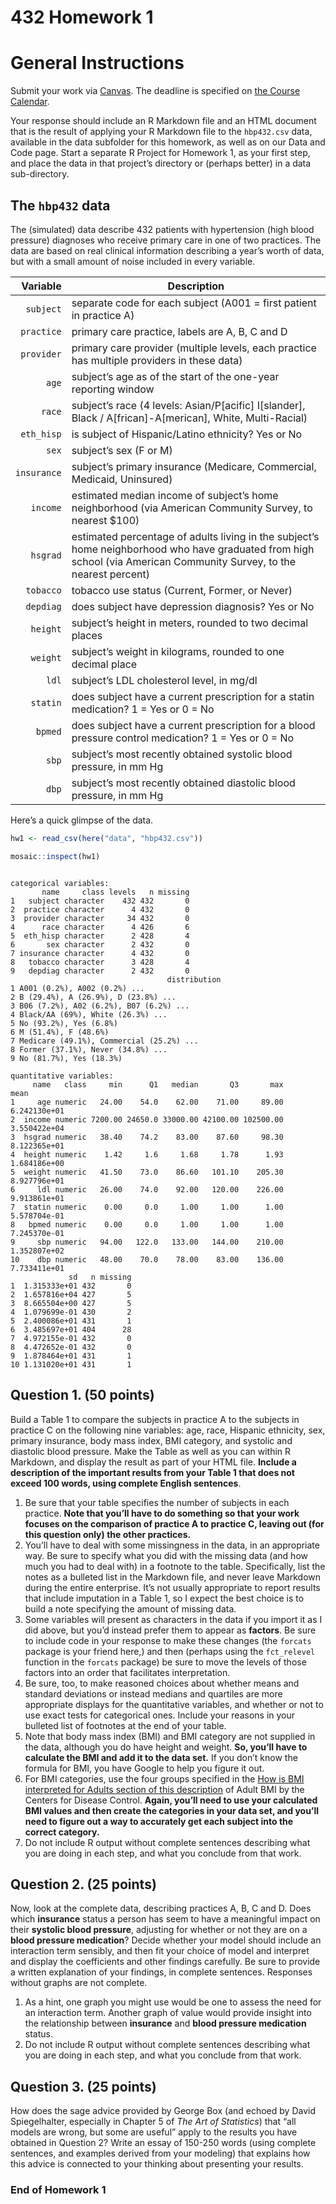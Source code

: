 432 Homework 1
================

# General Instructions

Submit your work via [Canvas](https://canvas.case.edu/). The deadline is
specified on [the Course
Calendar](https://github.com/THOMASELOVE/2020-432/blob/master/calendar.md).

Your response should include an R Markdown file and an HTML document
that is the result of applying your R Markdown file to the `hbp432.csv`
data, available in the data subfolder for this homework, as well as on
our Data and Code page. Start a separate R Project for Homework 1, as
your first step, and place the data in that project’s directory or
(perhaps better) in a data sub-directory.

## The `hbp432` data

The (simulated) data describe 432 patients with hypertension (high blood
pressure) diagnoses who receive primary care in one of two practices.
The data are based on real clinical information describing a year’s
worth of data, but with a small amount of noise included in every
variable.

|    Variable | Description                                                                                                                                                          |
| ----------: | -------------------------------------------------------------------------------------------------------------------------------------------------------------------- |
|   `subject` | separate code for each subject (A001 = first patient in practice A)                                                                                                  |
|  `practice` | primary care practice, labels are A, B, C and D                                                                                                                      |
|  `provider` | primary care provider (multiple levels, each practice has multiple providers in these data)                                                                          |
|       `age` | subject’s age as of the start of the one-year reporting window                                                                                                       |
|      `race` | subject’s race (4 levels: Asian/P\[acific\] I\[slander\], Black / A\[frican\]-A\[merican\], White, Multi-Racial)                                                     |
|  `eth_hisp` | is subject of Hispanic/Latino ethnicity? Yes or No                                                                                                                   |
|       `sex` | subject’s sex (F or M)                                                                                                                                               |
| `insurance` | subject’s primary insurance (Medicare, Commercial, Medicaid, Uninsured)                                                                                              |
|    `income` | estimated median income of subject’s home neighborhood (via American Community Survey, to nearest $100)                                                              |
|    `hsgrad` | estimated percentage of adults living in the subject’s home neighborhood who have graduated from high school (via American Community Survey, to the nearest percent) |
|   `tobacco` | tobacco use status (Current, Former, or Never)                                                                                                                       |
|   `depdiag` | does subject have depression diagnosis? Yes or No                                                                                                                    |
|    `height` | subject’s height in meters, rounded to two decimal places                                                                                                            |
|    `weight` | subject’s weight in kilograms, rounded to one decimal place                                                                                                          |
|       `ldl` | subject’s LDL cholesterol level, in mg/dl                                                                                                                            |
|    `statin` | does subject have a current prescription for a statin medication? 1 = Yes or 0 = No                                                                                  |
|     `bpmed` | does subject have a current prescription for a blood pressure control medication? 1 = Yes or 0 = No                                                                  |
|       `sbp` | subject’s most recently obtained systolic blood pressure, in mm Hg                                                                                                   |
|       `dbp` | subject’s most recently obtained diastolic blood pressure, in mm Hg                                                                                                  |

Here’s a quick glimpse of the data.

``` r
hw1 <- read_csv(here("data", "hbp432.csv"))

mosaic::inspect(hw1)
```

``` 

categorical variables:  
       name     class levels   n missing
1   subject character    432 432       0
2  practice character      4 432       0
3  provider character     34 432       0
4      race character      4 426       6
5  eth_hisp character      2 428       4
6       sex character      2 432       0
7 insurance character      4 432       0
8   tobacco character      3 428       4
9   depdiag character      2 432       0
                                   distribution
1 A001 (0.2%), A002 (0.2%) ...                 
2 B (29.4%), A (26.9%), D (23.8%) ...          
3 B06 (7.2%), A02 (6.2%), B07 (6.2%) ...       
4 Black/AA (69%), White (26.3%) ...            
5 No (93.2%), Yes (6.8%)                       
6 M (51.4%), F (48.6%)                         
7 Medicare (49.1%), Commercial (25.2%) ...     
8 Former (37.1%), Never (34.8%) ...            
9 No (81.7%), Yes (18.3%)                      

quantitative variables:  
     name   class     min      Q1   median       Q3       max         mean
1     age numeric   24.00    54.0    62.00    71.00     89.00 6.242130e+01
2  income numeric 7200.00 24650.0 33000.00 42100.00 102500.00 3.550422e+04
3  hsgrad numeric   38.40    74.2    83.00    87.60     98.30 8.122365e+01
4  height numeric    1.42     1.6     1.68     1.78      1.93 1.684186e+00
5  weight numeric   41.50    73.0    86.60   101.10    205.30 8.927796e+01
6     ldl numeric   26.00    74.0    92.00   120.00    226.00 9.913861e+01
7  statin numeric    0.00     0.0     1.00     1.00      1.00 5.578704e-01
8   bpmed numeric    0.00     0.0     1.00     1.00      1.00 7.245370e-01
9     sbp numeric   94.00   122.0   133.00   144.00    210.00 1.352807e+02
10    dbp numeric   48.00    70.0    78.00    83.00    136.00 7.733411e+01
             sd   n missing
1  1.315333e+01 432       0
2  1.657816e+04 427       5
3  8.665504e+00 427       5
4  1.079699e-01 430       2
5  2.400086e+01 431       1
6  3.485697e+01 404      28
7  4.972155e-01 432       0
8  4.472652e-01 432       0
9  1.878464e+01 431       1
10 1.131020e+01 431       1
```

## Question 1. (50 points)

Build a Table 1 to compare the subjects in practice A to the subjects in
practice C on the following nine variables: age, race, Hispanic
ethnicity, sex, primary insurance, body mass index, BMI category, and
systolic and diastolic blood pressure. Make the Table as well as you can
within R Markdown, and display the result as part of your HTML file.
**Include a description of the important results from your Table 1 that
does not exceed 100 words, using complete English sentences**.

1.  Be sure that your table specifies the number of subjects in each
    practice. **Note that you’ll have to do something so that your work
    focuses on the comparison of practice A to practice C, leaving out
    (for this question only) the other practices.**
2.  You’ll have to deal with some missingness in the data, in an
    appropriate way. Be sure to specify what you did with the missing
    data (and how much you had to deal with) in a footnote to the table.
    Specifically, list the notes as a bulleted list in the Markdown
    file, and never leave Markdown during the entire enterprise. It’s
    not usually appropriate to report results that include imputation in
    a Table 1, so I expect the best choice is to build a note specifying
    the amount of missing data.
3.  Some variables will present as characters in the data if you import
    it as I did above, but you’d instead prefer them to appear as
    **factors**. Be sure to include code in your response to make these
    changes (the `forcats` package is your friend here,) and then
    (perhaps using the `fct_relevel` function in the `forcats` package)
    be sure to move the levels of those factors into an order that
    facilitates interpretation.
4.  Be sure, too, to make reasoned choices about whether means and
    standard deviations or instead medians and quartiles are more
    appropriate displays for the quantitative variables, and whether or
    not to use exact tests for categorical ones. Include your reasons in
    your bulleted list of footnotes at the end of your table.
5.  Note that body mass index (BMI) and BMI category are not supplied in
    the data, although you do have height and weight. **So, you’ll have
    to calculate the BMI and add it to the data set.** If you don’t know
    the formula for BMI, you have Google to help you figure it out.
6.  For BMI categories, use the four groups specified in the [How is BMI
    interpreted for Adults section of this
    description](https://www.cdc.gov/healthyweight/assessing/bmi/adult_bmi/index.html)
    of Adult BMI by the Centers for Disease Control. **Again, you’ll
    need to use your calculated BMI values and then create the
    categories in your data set, and you’ll need to figure out a way to
    accurately get each subject into the correct category.**
7.  Do not include R output without complete sentences describing what
    you are doing in each step, and what you conclude from that work.

## Question 2. (25 points)

Now, look at the complete data, describing practices A, B, C and D. Does
which **insurance** status a person has seem to have a meaningful impact
on their **systolic blood pressure**, adjusting for whether or not they
are on a **blood pressure medication**? Decide whether your model should
include an interaction term sensibly, and then fit your choice of model
and interpret and display the coefficients and other findings carefully.
Be sure to provide a written explanation of your findings, in complete
sentences. Responses without graphs are not complete.

1.  As a hint, one graph you might use would be one to assess the need
    for an interaction term. Another graph of value would provide
    insight into the relationship between **insurance** and **blood
    pressure medication** status.
2.  Do not include R output without complete sentences describing what
    you are doing in each step, and what you conclude from that work.

## Question 3. (25 points)

How does the sage advice provided by George Box (and echoed by David
Spiegelhalter, especially in Chapter 5 of *The Art of Statistics*) that
“all models are wrong, but some are useful” apply to the results you
have obtained in Question 2? Write an essay of 150-250 words (using
complete sentences, and examples derived from your modeling) that
explains how this advice is connected to your thinking about presenting
your results.

### End of Homework 1
